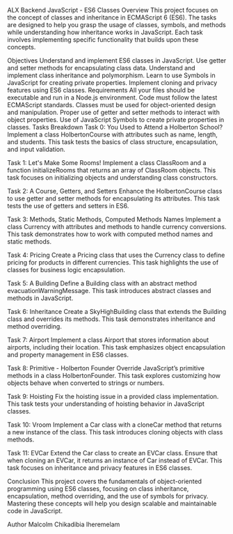 ALX Backend JavaScript - ES6 Classes
Overview
This project focuses on the concept of classes and inheritance in ECMAScript 6 (ES6). The tasks are designed to help you grasp the usage of classes, symbols, and methods while understanding how inheritance works in JavaScript. Each task involves implementing specific functionality that builds upon these concepts.

Objectives
Understand and implement ES6 classes in JavaScript.
Use getter and setter methods for encapsulating class data.
Understand and implement class inheritance and polymorphism.
Learn to use Symbols in JavaScript for creating private properties.
Implement cloning and privacy features using ES6 classes.
Requirements
All your files should be executable and run in a Node.js environment.
Code must follow the latest ECMAScript standards.
Classes must be used for object-oriented design and manipulation.
Proper use of getter and setter methods to interact with object properties.
Use of JavaScript Symbols to create private properties in classes.
Tasks Breakdown
Task 0: You Used to Attend a Holberton School?
Implement a class HolbertonCourse with attributes such as name, length, and students. This task tests the basics of class structure, encapsulation, and input validation.

Task 1: Let's Make Some Rooms!
Implement a class ClassRoom and a function initializeRooms that returns an array of ClassRoom objects. This task focuses on initializing objects and understanding class constructors.

Task 2: A Course, Getters, and Setters
Enhance the HolbertonCourse class to use getter and setter methods for encapsulating its attributes. This task tests the use of getters and setters in ES6.

Task 3: Methods, Static Methods, Computed Methods Names
Implement a class Currency with attributes and methods to handle currency conversions. This task demonstrates how to work with computed method names and static methods.

Task 4: Pricing
Create a Pricing class that uses the Currency class to define pricing for products in different currencies. This task highlights the use of classes for business logic encapsulation.

Task 5: A Building
Define a Building class with an abstract method evacuationWarningMessage. This task introduces abstract classes and methods in JavaScript.

Task 6: Inheritance
Create a SkyHighBuilding class that extends the Building class and overrides its methods. This task demonstrates inheritance and method overriding.

Task 7: Airport
Implement a class Airport that stores information about airports, including their location. This task emphasizes object encapsulation and property management in ES6 classes.

Task 8: Primitive - Holberton Founder
Override JavaScript’s primitive methods in a class HolbertonFounder. This task explores customizing how objects behave when converted to strings or numbers.

Task 9: Hoisting
Fix the hoisting issue in a provided class implementation. This task tests your understanding of hoisting behavior in JavaScript classes.

Task 10: Vroom
Implement a Car class with a cloneCar method that returns a new instance of the class. This task introduces cloning objects with class methods.

Task 11: EVCar
Extend the Car class to create an EVCar class. Ensure that when cloning an EVCar, it returns an instance of Car instead of EVCar. This task focuses on inheritance and privacy features in ES6 classes.

Conclusion
This project covers the fundamentals of object-oriented programming using ES6 classes, focusing on class inheritance, encapsulation, method overriding, and the use of symbols for privacy. Mastering these concepts will help you design scalable and maintainable code in JavaScript.

Author
Malcolm Chikadibia Iheremelam

